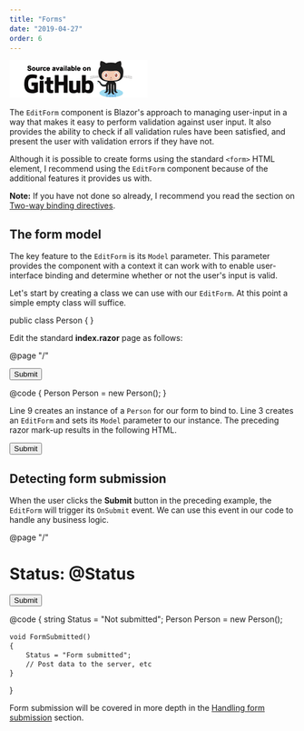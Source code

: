 ```yaml
---
title: "Forms"
date: "2019-04-27"
order: 6
---
```


[![](images/SourceLink.png)](https://github.com/mrpmorris/blazor-university/tree/master/src/Forms/BasicForm)

The `EditForm` component is Blazor's approach to managing user-input in a way that makes it easy to perform validation against user input. It also provides the ability to check if all validation rules have been satisfied, and present the user with validation errors if they have not.

Although it is possible to create forms using the standard `<form>` HTML element, I recommend using the `EditForm` component because of the additional features it provides us with.

**Note:** If you have not done so already, I recommend you read the section on [Two-way binding directives](/components/two-way-binding/binding-directives/).

## The form model

The key feature to the `EditForm` is its `Model` parameter. This parameter provides the component with a context it can work with to enable user-interface binding and determine whether or not the user's input is valid.

Let's start by creating a class we can use with our `EditForm`. At this point a simple empty class will suffice.

public class Person
{
}

Edit the standard **index.razor** page as follows:

@page "/"

<EditForm Model=@Person>
	<input type="submit" value="Submit" class="btn btn-primary"/>
</EditForm>

@code
{
	Person Person = new Person();
}

Line 9 creates an instance of a `Person` for our form to bind to. Line 3 creates an `EditForm` and sets its `Model` parameter to our instance. The preceding razor mark-up results in the following HTML.

<form>
	<input class="btn btn-primary" type="submit" value="Submit">
</form>

## Detecting form submission

When the user clicks the **Submit** button in the preceding example, the `EditForm` will trigger its `OnSubmit` event. We can use this event in our code to handle any business logic.

@page "/"

<h1>Status: @Status</h1>
<EditForm Model=@Person OnSubmit=@FormSubmitted>
	<input type="submit" value="Submit" class="btn btn-primary"/>
</EditForm>

@code
{
	string Status = "Not submitted";
	Person Person = new Person();

	void FormSubmitted()
	{
		Status = "Form submitted";
		// Post data to the server, etc
	}
}

Form submission will be covered in more depth in the [Handling form submission](/forms/handling-form-submission/) section.

